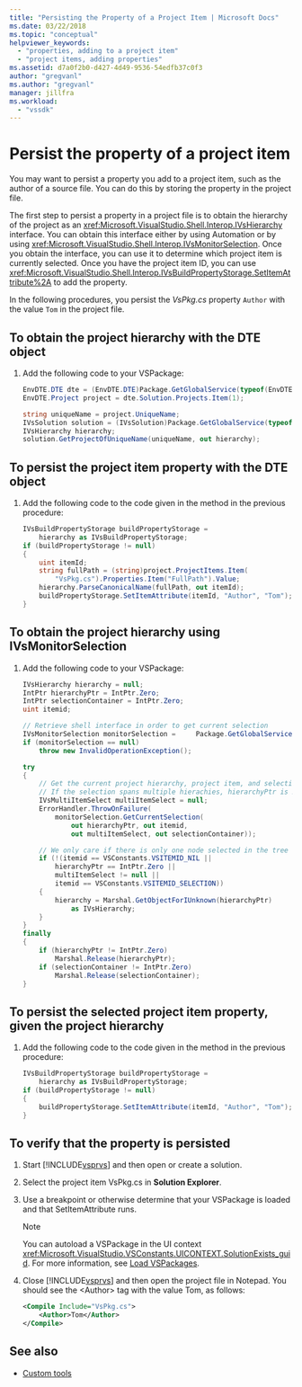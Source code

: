 ```yaml
---
title: "Persisting the Property of a Project Item | Microsoft Docs"
ms.date: 03/22/2018
ms.topic: "conceptual"
helpviewer_keywords:
  - "properties, adding to a project item"
  - "project items, adding properties"
ms.assetid: d7a0f2b0-d427-4d49-9536-54edfb37c0f3
author: "gregvanl"
ms.author: "gregvanl"
manager: jillfra
ms.workload:
  - "vssdk"
---
```

# Persist the property of a project item
You may want to persist a property you add to a project item, such as the author of a source file. You can do this by storing the property in the project file.

 The first step to persist a property in a project file is to obtain the hierarchy of the project as an <xref:Microsoft.VisualStudio.Shell.Interop.IVsHierarchy> interface. You can obtain this interface either by using Automation or by using <xref:Microsoft.VisualStudio.Shell.Interop.IVsMonitorSelection>. Once you obtain the interface, you can use it to determine which project item is currently selected. Once you have the project item ID, you can use <xref:Microsoft.VisualStudio.Shell.Interop.IVsBuildPropertyStorage.SetItemAttribute%2A> to add the property.

 In the following procedures, you persist the *VsPkg.cs* property `Author` with the value `Tom` in the project file.

## To obtain the project hierarchy with the DTE object

1. Add the following code to your VSPackage:

    ```csharp
    EnvDTE.DTE dte = (EnvDTE.DTE)Package.GetGlobalService(typeof(EnvDTE.DTE));
    EnvDTE.Project project = dte.Solution.Projects.Item(1);

    string uniqueName = project.UniqueName;
    IVsSolution solution = (IVsSolution)Package.GetGlobalService(typeof(SVsSolution));
    IVsHierarchy hierarchy;
    solution.GetProjectOfUniqueName(uniqueName, out hierarchy);
    ```

## To persist the project item property with the DTE object

1. Add the following code to the code given in the method in the previous procedure:

    ```csharp
    IVsBuildPropertyStorage buildPropertyStorage =
        hierarchy as IVsBuildPropertyStorage;
    if (buildPropertyStorage != null)
    {
        uint itemId;
        string fullPath = (string)project.ProjectItems.Item(
            "VsPkg.cs").Properties.Item("FullPath").Value;
        hierarchy.ParseCanonicalName(fullPath, out itemId);
        buildPropertyStorage.SetItemAttribute(itemId, "Author", "Tom");
    }
    ```

## To obtain the project hierarchy using IVsMonitorSelection

1. Add the following code to your VSPackage:

    ```csharp
    IVsHierarchy hierarchy = null;
    IntPtr hierarchyPtr = IntPtr.Zero;
    IntPtr selectionContainer = IntPtr.Zero;
    uint itemid;

    // Retrieve shell interface in order to get current selection
    IVsMonitorSelection monitorSelection =     Package.GetGlobalService(typeof(SVsShellMonitorSelection)) as     IVsMonitorSelection;
    if (monitorSelection == null)
        throw new InvalidOperationException();

    try
    {
        // Get the current project hierarchy, project item, and selection container for the current selection
        // If the selection spans multiple hierachies, hierarchyPtr is Zero
        IVsMultiItemSelect multiItemSelect = null;
        ErrorHandler.ThrowOnFailure(
            monitorSelection.GetCurrentSelection(
                out hierarchyPtr, out itemid,
                out multiItemSelect, out selectionContainer));

        // We only care if there is only one node selected in the tree
        if (!(itemid == VSConstants.VSITEMID_NIL ||
            hierarchyPtr == IntPtr.Zero ||
            multiItemSelect != null ||
            itemid == VSConstants.VSITEMID_SELECTION))
        {
            hierarchy = Marshal.GetObjectForIUnknown(hierarchyPtr)
                as IVsHierarchy;
        }
    }
    finally
    {
        if (hierarchyPtr != IntPtr.Zero)
            Marshal.Release(hierarchyPtr);
        if (selectionContainer != IntPtr.Zero)
            Marshal.Release(selectionContainer);
    }
    ```

## To persist the selected project item property, given the project hierarchy

1. Add the following code to the code given in the method in the previous procedure:

    ```csharp
    IVsBuildPropertyStorage buildPropertyStorage =
        hierarchy as IVsBuildPropertyStorage;
    if (buildPropertyStorage != null)
    {
        buildPropertyStorage.SetItemAttribute(itemId, "Author", "Tom");
    }
    ```

## To verify that the property is persisted

1. Start [!INCLUDE[vsprvs](../code-quality/includes/vsprvs_md.md)] and then open or create a solution.

2. Select the project item VsPkg.cs in **Solution Explorer**.

3. Use a breakpoint or otherwise determine that your VSPackage is loaded and that SetItemAttribute runs.

   > [!NOTE]
   > You can autoload a VSPackage in the UI context <xref:Microsoft.VisualStudio.VSConstants.UICONTEXT.SolutionExists_guid>. For more information, see [Load VSPackages](../extensibility/loading-vspackages.md).

4. Close [!INCLUDE[vsprvs](../code-quality/includes/vsprvs_md.md)] and then open the project file in Notepad. You should see the \<Author> tag with the value Tom, as follows:

   ```xml
   <Compile Include="VsPkg.cs">
       <Author>Tom</Author>
   </Compile>
   ```

## See also

- [Custom tools](../extensibility/internals/custom-tools.md)